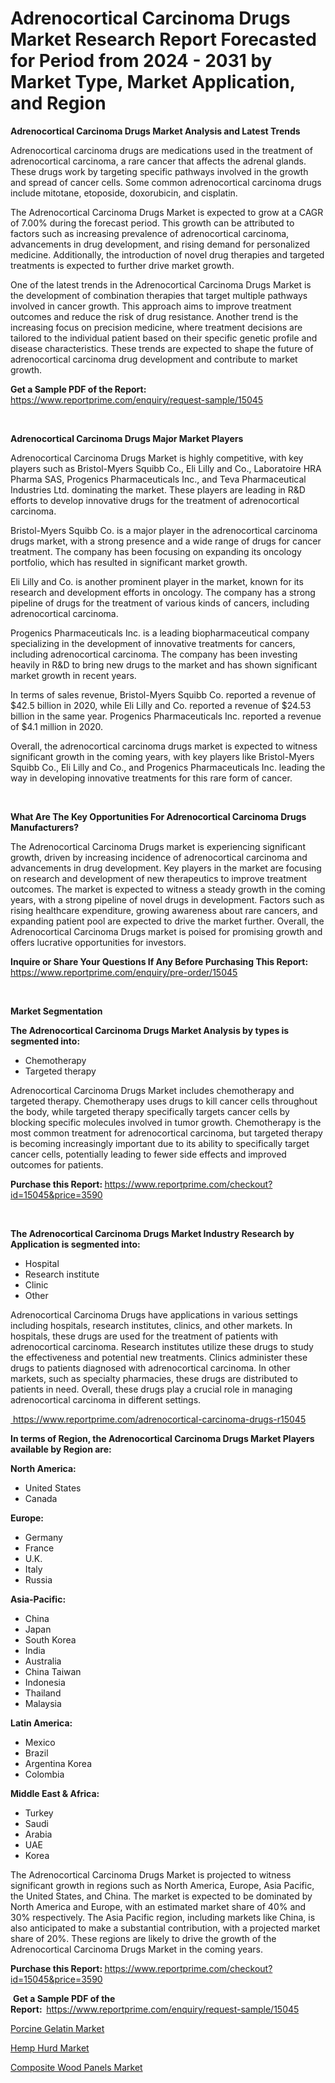 <p><h1>Adrenocortical Carcinoma Drugs Market Research Report Forecasted for Period from 2024 -  2031 by Market Type, Market Application, and Region</h1></p><p><strong>Adrenocortical Carcinoma Drugs Market Analysis and Latest Trends</strong></p>
<p><p>Adrenocortical carcinoma drugs are medications used in the treatment of adrenocortical carcinoma, a rare cancer that affects the adrenal glands. These drugs work by targeting specific pathways involved in the growth and spread of cancer cells. Some common adrenocortical carcinoma drugs include mitotane, etoposide, doxorubicin, and cisplatin.</p><p>The Adrenocortical Carcinoma Drugs Market is expected to grow at a CAGR of 7.00% during the forecast period. This growth can be attributed to factors such as increasing prevalence of adrenocortical carcinoma, advancements in drug development, and rising demand for personalized medicine. Additionally, the introduction of novel drug therapies and targeted treatments is expected to further drive market growth.</p><p>One of the latest trends in the Adrenocortical Carcinoma Drugs Market is the development of combination therapies that target multiple pathways involved in cancer growth. This approach aims to improve treatment outcomes and reduce the risk of drug resistance. Another trend is the increasing focus on precision medicine, where treatment decisions are tailored to the individual patient based on their specific genetic profile and disease characteristics. These trends are expected to shape the future of adrenocortical carcinoma drug development and contribute to market growth.</p></p>
<p><strong>Get a Sample PDF of the Report:&nbsp;</strong> <a href="https://www.reportprime.com/enquiry/request-sample/15045">https://www.reportprime.com/enquiry/request-sample/15045</a></p>
<p>&nbsp;</p>
<p><strong>Adrenocortical Carcinoma Drugs Major Market Players</strong></p>
<p><p>Adrenocortical Carcinoma Drugs Market is highly competitive, with key players such as Bristol-Myers Squibb Co., Eli Lilly and Co., Laboratoire HRA Pharma SAS, Progenics Pharmaceuticals Inc., and Teva Pharmaceutical Industries Ltd. dominating the market. These players are leading in R&D efforts to develop innovative drugs for the treatment of adrenocortical carcinoma.</p><p>Bristol-Myers Squibb Co. is a major player in the adrenocortical carcinoma drugs market, with a strong presence and a wide range of drugs for cancer treatment. The company has been focusing on expanding its oncology portfolio, which has resulted in significant market growth. </p><p>Eli Lilly and Co. is another prominent player in the market, known for its research and development efforts in oncology. The company has a strong pipeline of drugs for the treatment of various kinds of cancers, including adrenocortical carcinoma.</p><p>Progenics Pharmaceuticals Inc. is a leading biopharmaceutical company specializing in the development of innovative treatments for cancers, including adrenocortical carcinoma. The company has been investing heavily in R&D to bring new drugs to the market and has shown significant market growth in recent years.</p><p>In terms of sales revenue, Bristol-Myers Squibb Co. reported a revenue of $42.5 billion in 2020, while Eli Lilly and Co. reported a revenue of $24.53 billion in the same year. Progenics Pharmaceuticals Inc. reported a revenue of $4.1 million in 2020.</p><p>Overall, the adrenocortical carcinoma drugs market is expected to witness significant growth in the coming years, with key players like Bristol-Myers Squibb Co., Eli Lilly and Co., and Progenics Pharmaceuticals Inc. leading the way in developing innovative treatments for this rare form of cancer.</p></p>
<p>&nbsp;</p>
<p><strong>What Are The Key Opportunities For Adrenocortical Carcinoma Drugs Manufacturers?</strong></p>
<p><p>The Adrenocortical Carcinoma Drugs market is experiencing significant growth, driven by increasing incidence of adrenocortical carcinoma and advancements in drug development. Key players in the market are focusing on research and development of new therapeutics to improve treatment outcomes. The market is expected to witness a steady growth in the coming years, with a strong pipeline of novel drugs in development. Factors such as rising healthcare expenditure, growing awareness about rare cancers, and expanding patient pool are expected to drive the market further. Overall, the Adrenocortical Carcinoma Drugs market is poised for promising growth and offers lucrative opportunities for investors.</p></p>
<p><strong>Inquire or Share Your Questions If Any Before Purchasing This Report:</strong> <a href="https://www.reportprime.com/enquiry/pre-order/15045">https://www.reportprime.com/enquiry/pre-order/15045</a></p>
<p>&nbsp;</p>
<p><strong>Market Segmentation</strong></p>
<p><strong>The Adrenocortical Carcinoma Drugs Market Analysis by types is segmented into:</strong></p>
<p><ul><li>Chemotherapy</li><li>Targeted therapy</li></ul></p>
<p><p>Adrenocortical Carcinoma Drugs Market includes chemotherapy and targeted therapy. Chemotherapy uses drugs to kill cancer cells throughout the body, while targeted therapy specifically targets cancer cells by blocking specific molecules involved in tumor growth. Chemotherapy is the most common treatment for adrenocortical carcinoma, but targeted therapy is becoming increasingly important due to its ability to specifically target cancer cells, potentially leading to fewer side effects and improved outcomes for patients.</p></p>
<p><strong>Purchase this Report:&nbsp;</strong><a href="https://www.reportprime.com/checkout?id=15045&price=3590">https://www.reportprime.com/checkout?id=15045&price=3590</a></p>
<p>&nbsp;</p>
<p><strong>The Adrenocortical Carcinoma Drugs Market Industry Research by Application is segmented into:</strong></p>
<p><ul><li>Hospital</li><li>Research institute</li><li>Clinic</li><li>Other</li></ul></p>
<p><p>Adrenocortical Carcinoma Drugs have applications in various settings including hospitals, research institutes, clinics, and other markets. In hospitals, these drugs are used for the treatment of patients with adrenocortical carcinoma. Research institutes utilize these drugs to study the effectiveness and potential new treatments. Clinics administer these drugs to patients diagnosed with adrenocortical carcinoma. In other markets, such as specialty pharmacies, these drugs are distributed to patients in need. Overall, these drugs play a crucial role in managing adrenocortical carcinoma in different settings.</p></p>
<p><a href="https://www.reportprime.com/adrenocortical-carcinoma-drugs-r15045">&nbsp;https://www.reportprime.com/adrenocortical-carcinoma-drugs-r15045</a></p>
<p><strong>In terms of Region, the Adrenocortical Carcinoma Drugs Market Players available by Region are:</strong></p>
<p>
    <p> <strong> North America: </strong>
        <ul>
            <li>United States</li>
            <li>Canada</li>
        </ul>
        </p> 
    <p> <strong> Europe: </strong>
        <ul>
            <li>Germany</li>
            <li>France</li>
            <li>U.K.</li>
            <li>Italy</li>
            <li>Russia</li>
        </ul>
        </p> 
    <p> <strong> Asia-Pacific: </strong>
        <ul>
            <li>China</li>
            <li>Japan</li>
            <li>South Korea</li>
            <li>India</li>
            <li>Australia</li>
            <li>China Taiwan</li>
            <li>Indonesia</li>
            <li>Thailand</li>
            <li>Malaysia</li>
        </ul>
        </p> 
    <p> <strong> Latin America: </strong>
        <ul>
            <li>Mexico</li>
            <li>Brazil</li>
            <li>Argentina Korea</li>
            <li>Colombia</li>
        </ul>
        </p> 
    <p> <strong> Middle East & Africa: </strong>
        <ul>
            <li>Turkey</li>
            <li>Saudi</li>
            <li>Arabia</li>
            <li>UAE</li>
            <li>Korea</li>
        </ul>
    </p>
    </p>
<p><p>The Adrenocortical Carcinoma Drugs Market is projected to witness significant growth in regions such as North America, Europe, Asia Pacific, the United States, and China. The market is expected to be dominated by North America and Europe, with an estimated market share of 40% and 30% respectively. The Asia Pacific region, including markets like China, is also anticipated to make a substantial contribution, with a projected market share of 20%. These regions are likely to drive the growth of the Adrenocortical Carcinoma Drugs Market in the coming years.</p></p>
<p><strong>Purchase this Report: </strong><a href="https://www.reportprime.com/checkout?id=15045&price=3590">https://www.reportprime.com/checkout?id=15045&price=3590</a></p>
<p>&nbsp;<strong>Get a Sample PDF of the Report:&nbsp;&nbsp;</strong><a href="https://www.reportprime.com/enquiry/request-sample/15045">https://www.reportprime.com/enquiry/request-sample/15045</a></p>
<p><strong></strong></p>
<p><p><a href="https://www.linkedin.com/pulse/porcine-gelatin-market-comprehensive-report-its-share-szmye?trackingId=PwvOL5C3PqZU7xDFxkacyQ%3D%3D">Porcine Gelatin Market</a></p><p><a href="https://www.linkedin.com/pulse/hemp-hurd-market-size-examines-its-scope-primary-focus-growth-ckpse?trackingId=Iipwsrrc514FtN17EwYfXg%3D%3D">Hemp Hurd Market</a></p><p><a href="https://www.linkedin.com/pulse/composite-wood-panels-market-size-growing-forecasted-period-obnse?trackingId=DklygdZ0lJWH8jDFUP2mPg%3D%3D">Composite Wood Panels Market</a></p></p>